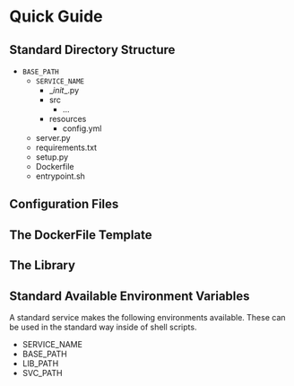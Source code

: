 # Quick Guide

## Standard Directory Structure

- `BASE_PATH`
  - `SERVICE_NAME`
    - \__init__.py
    - src
      - ...
    - resources
      - config.yml
  - server.py
  - requirements.txt
  - setup.py
  - Dockerfile
  - entrypoint.sh

## Configuration Files

## The DockerFile Template

## The Library

## Standard Available Environment Variables

A standard service makes the following environments available. These can be used in the standard way
inside of shell scripts.

- SERVICE_NAME
- BASE_PATH
- LIB_PATH
- SVC_PATH
